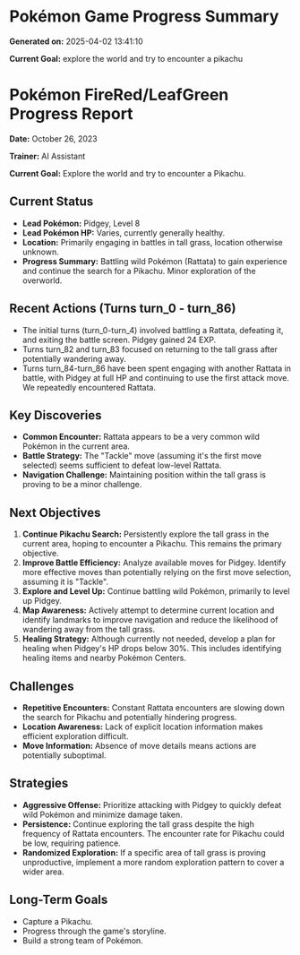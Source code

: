 # Pokémon Game Progress Summary

**Generated on:** 2025-04-02 13:41:10

**Current Goal:** explore the world and try to encounter a pikachu

# Pokémon FireRed/LeafGreen Progress Report

**Date:** October 26, 2023

**Trainer:** AI Assistant

**Current Goal:** Explore the world and try to encounter a Pikachu.

## Current Status

*   **Lead Pokémon:** Pidgey, Level 8
*   **Lead Pokémon HP:** Varies, currently generally healthy.
*   **Location:** Primarily engaging in battles in tall grass, location otherwise unknown.
*   **Progress Summary:** Battling wild Pokémon (Rattata) to gain experience and continue the search for a Pikachu.  Minor exploration of the overworld.

## Recent Actions (Turns turn_0 - turn_86)

*   The initial turns (turn_0-turn_4) involved battling a Rattata, defeating it, and exiting the battle screen.  Pidgey gained 24 EXP.
*   Turns turn_82 and turn_83 focused on returning to the tall grass after potentially wandering away.
*   Turns turn_84-turn_86 have been spent engaging with another Rattata in battle, with Pidgey at full HP and continuing to use the first attack move. We repeatedly encountered Rattata.

## Key Discoveries

*   **Common Encounter:** Rattata appears to be a very common wild Pokémon in the current area.
*   **Battle Strategy:**  The "Tackle" move (assuming it's the first move selected) seems sufficient to defeat low-level Rattata.
*   **Navigation Challenge:**  Maintaining position within the tall grass is proving to be a minor challenge.

## Next Objectives

1.  **Continue Pikachu Search:** Persistently explore the tall grass in the current area, hoping to encounter a Pikachu.  This remains the primary objective.
2.  **Improve Battle Efficiency:** Analyze available moves for Pidgey.  Identify more effective moves than potentially relying on the first move selection, assuming it is "Tackle".
3.  **Explore and Level Up:** Continue battling wild Pokémon, primarily to level up Pidgey.
4.  **Map Awareness:** Actively attempt to determine current location and identify landmarks to improve navigation and reduce the likelihood of wandering away from the tall grass.
5.  **Healing Strategy:**  Although currently not needed, develop a plan for healing when Pidgey's HP drops below 30%. This includes identifying healing items and nearby Pokémon Centers.

## Challenges

*   **Repetitive Encounters:** Constant Rattata encounters are slowing down the search for Pikachu and potentially hindering progress.
*   **Location Awareness:** Lack of explicit location information makes efficient exploration difficult.
*   **Move Information:** Absence of move details means actions are potentially suboptimal.

## Strategies

*   **Aggressive Offense:** Prioritize attacking with Pidgey to quickly defeat wild Pokémon and minimize damage taken.
*   **Persistence:** Continue exploring the tall grass despite the high frequency of Rattata encounters. The encounter rate for Pikachu could be low, requiring patience.
*   **Randomized Exploration:**  If a specific area of tall grass is proving unproductive, implement a more random exploration pattern to cover a wider area.

## Long-Term Goals

*   Capture a Pikachu.
*   Progress through the game's storyline.
*   Build a strong team of Pokémon.
